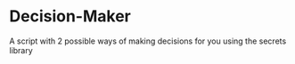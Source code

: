 # Decision-Maker
A script with 2 possible ways of making decisions for you using the secrets library
